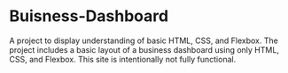 # Buisness-Dashboard
A project to display understanding of basic HTML, CSS, and Flexbox. The project includes a basic layout of a business dashboard using only HTML, CSS, and Flexbox. This site is intentionally not fully functional.
